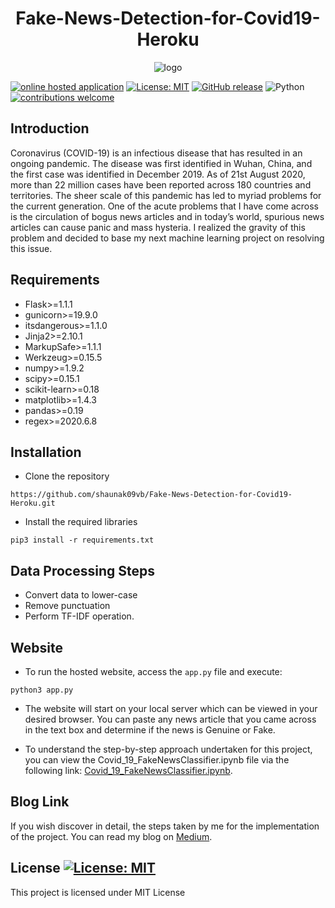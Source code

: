 <h1 align="center">Fake-News-Detection-for-Covid19-Heroku</h1>

<p align="center">
  <img alt="logo" src="https://miro.medium.com/max/1575/1*JpD6XXZheoFn3dliHnWEuw.jpeg">
</p>

[![online hosted application](https://img.shields.io/static/v1?label=Try-It-Out&message=Online-Hosted-Application&color=yellow&logo=godot-engine)](https://fake-news-covid19.herokuapp.com/)
[![License: MIT](https://img.shields.io/badge/License-MIT-yellow.svg)](https://opensource.org/licenses/MIT)
[![GitHub release](https://img.shields.io/github/release/baishalidutta/Comments-Toxicity-Detection?include_prereleases&sort=semver)](https://github.com/shaunak09vb/Toxic-Comment-Classifier-AWS/releases/)
![Python](https://img.shields.io/badge/python-v3.8.3+-blue.svg)
[![contributions welcome](https://img.shields.io/badge/contributions-welcome-brightgreen.svg?style=flat)](https://github.com/shaunak09vb/Toxic-Comment-Classifier-AWS/issues)


## Introduction
Coronavirus (COVID-19) is an infectious disease that has resulted in an ongoing pandemic. The disease was first identified in Wuhan, China, and the first case was identified in December 2019. As of 21st August 2020, more than 22 million cases have been reported across 180 countries and territories. The sheer scale of this pandemic has led to myriad problems for the current generation. One of the acute problems that I have come across is the circulation of bogus news articles and in today’s world, spurious news articles can cause panic and mass hysteria. I realized the gravity of this problem and decided to base my next machine learning project on resolving this issue.

## Requirements

- Flask>=1.1.1
- gunicorn>=19.9.0
- itsdangerous>=1.1.0
- Jinja2>=2.10.1
- MarkupSafe>=1.1.1
- Werkzeug>=0.15.5
- numpy>=1.9.2
- scipy>=0.15.1
- scikit-learn>=0.18
- matplotlib>=1.4.3
- pandas>=0.19
- regex>=2020.6.8

## Installation

* Clone the repository 

`https://github.com/shaunak09vb/Fake-News-Detection-for-Covid19-Heroku.git`

* Install the required libraries

`pip3 install -r requirements.txt`

## Data Processing Steps

- Convert data to lower-case
- Remove punctuation
- Perform TF-IDF operation.

## Website

- To run the hosted website, access the `app.py` file and execute:

`python3 app.py`

- The website will start on your local server which can be viewed in your desired browser. You can paste any news article that you came across in the text box and determine if the news is Genuine or Fake.

- To understand the step-by-step approach undertaken for this project, you can view the Covid_19_FakeNewsClassifier.ipynb file via the following link: <a href='https://github.com/shaunak09vb/Fake-News-Detection-for-Covid19/blob/master/Covid_19_FakeNewsClassifier.ipynb'>Covid_19_FakeNewsClassifier.ipynb</a>.

## Blog Link

If you wish discover in detail, the steps taken by me for the implementation of the project. You can read my blog on <a href='https://shaunakvarudandi.medium.com/fake-news-classifier-to-tackle-covid-19-disinformation-ii-116ed2eb44e4'>Medium</a>.

## License [![License: MIT](https://img.shields.io/badge/License-MIT-yellow.svg)](https://opensource.org/licenses/MIT)

This project is licensed under MIT License
